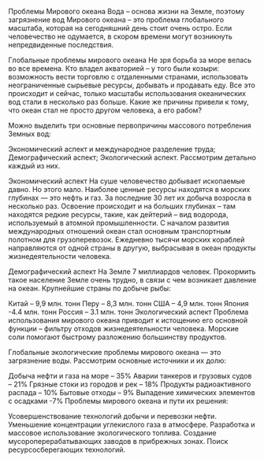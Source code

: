 Проблемы Мирового океана
Вода – основа жизни на Земле, поэтому загрязнение вод Мирового океана – это проблема глобального масштаба, которая на сегодняшний день стоит очень остро. Если человечество не одумается, в скором времени могут возникнуть непредвиденные последствия.


Глобальные проблемы мирового океана
Не зря борьба за море велась во все времена. Кто владел акваторией – у того были козыри: возможность вести торговлю с отдаленными странами, использовать неограниченные сырьевые ресурсы, добывать и продавать еду. Все это происходит и сейчас, только масштабы использования океанических вод стали в несколько раз больше. Какие же причины привели к тому, что океан стал не просто другом человека, а его рабом?


Можно выделить три основные первопричины массового потребления Земных вод:

Экономический аспект и международное разделение труда;
Демографический аспект;
Экологический аспект.
Рассмотрим детально каждый из них.


Экономический аспект
На суше человечество добывает ископаемые давно. Но этого мало. Наиболее ценные ресурсы находятся в морских глубинах — это нефть и газ. За последние 30 лет их добыча возросла в несколько раз. Освоение происходит и на больших глубинах – там находятся редкие ресурсы, такие, как дейтерий – вид водорода, используемый в атомной промышленности.
С началом развития международных отношений океан стал основным транспортным полотном для грузоперевозок. Ежедневно тысячи морских кораблей направляются от одной страны в другую, выбрасывая в океан продукты жизнедеятельности человека.


Демографический аспект
На Земле 7 миллиардов человек. Прокормить такое население Земле очень трудно, в связи с чем возникает давление на океан. Крупнейшие страны по добыче рыбы:

Китай – 9,9 млн. тонн
Перу – 8,3 млн. тонн
США – 4,9 млн. тонн
Япония -4.4 млн. тонн
Россия – 3.1 млн. тонн
Экологический аспект
Проблема использования мирового океана приводит к истощению его основной функции – фильтру отходов жизнедеятельности человека. Морские соли помогают быстрому разложению большинству продуктов.


Глобальные экологические проблемы мирового океана — это загрязнение воды. Рассмотрим основные источники и их долю:

Добыча нефти и газа на море – 35%
Аварии танкеров и грузовых судов – 21%
Грязные стоки из городов и рек – 18%
Продукты радиоактивного распада – 10%
Бытовые отходы – 9%
Выпадение химических элементов с осадками -7%
Проблемы мирового океана и пути их решения:

Усовершенствование технологий добычи и перевозки нефти.
Уменьшение концентрации углекислого газа в атмосфере.
Разработка и массовое использование экологического топлива.
Создание мусороперерабатывающих заводов в прибрежных зонах.
Поиск ресурсосберегающих технологий.


